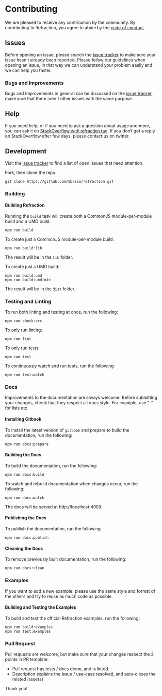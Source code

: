 # Contributing

We are pleased to receive any contribution by the community. By contributing to Refraction, you agree to abide by the [code of conduct](https://github.com/mbasso/refraction/blob/master/CODE_OF_CONDUCT.md).

## Issues

Before opening an issue, please search the [issue tracker](https://github.com/mbasso/refraction/issues) to make sure your issue hasn’t already been reported.
Please follow our guidelines when opening an issue, in that way we can understand your problem easily and we can help you faster.

### Bugs and Improvements

Bugs and Improvements in general can be discussed on the [issue tracker](https://github.com/mbasso/refraction/issues), make sure that there aren't other issues with the same purpose.

## Help

If you need help, or if you need to ask a question about usage and more, you can ask it on [StackOverflow with refraction tag](http://stackoverflow.com/questions/tagged/refraction?sort=votes&pageSize=50).
If you don’t get a reply on StackOverflow after few days, please contact us on twitter.

## Development

Visit the [issue tracker](https://github.com/mbasso/refraction/issues) to find a list of open issues that need attention.

Fork, then clone the repo:

```
git clone https://github.com/mbasso/refraction.git
```

### Building

#### Building Refraction

Running the `build` task will create both a CommonJS module-per-module build and a UMD build.
```
npm run build
```

To create just a CommonJS module-per-module build:

```
npm run build:lib
```

The result will be in the `lib` folder.

To create just a UMD build:
```
npm run build:umd
npm run build:umd:min
```

The result will be in the `dist` folder.

### Testing and Linting

To run both linting and testing at once, run the following:

```
npm run check:src
```

To only run linting:

```
npm run lint
```

To only run tests:

```
npm run test
```

To continuously watch and run tests, run the following:

```
npm run test:watch
```

### Docs

Improvements to the documentation are always welcome. Before submitting your changes, check that they respect all docs style.
For example, use "-" for lists etc.

#### Installing Gitbook

To install the latest version of `gitbook` and prepare to build the documentation, run the following:

```
npm run docs:prepare
```

#### Building the Docs

To build the documentation, run the following:

```
npm run docs:build
```

To watch and rebuild documentation when changes occur, run the following:

```
npm run docs:watch
```

The docs will be served at http://localhost:4000.

#### Publishing the Docs

To publish the documentation, run the following:

```
npm run docs:publish
```

#### Cleaning the Docs

To remove previously built documentation, run the following:

```
npm run docs:clean
```

### Examples

If you want to add a new example, please use the same style and format of the others and try to reuse as much code as possible.

#### Building and Testing the Examples

To build and test the official Refraction examples, run the following:

```
npm run build:examples
npm run test:examples
```

### Pull Request

Pull requests are welcome, but make sure that your changes respect the 2 points in PR template:

- Pull request has tests / docs demo, and is linted.
- Description explains the issue / use-case resolved, and auto-closes the related issue(s)

Thank you!
